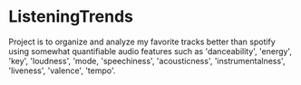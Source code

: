 # ListeningTrends

Project is to organize and analyze my favorite tracks better than spotify using somewhat quantifiable audio features such as 'danceability',
   'energy',
   'key',
   'loudness',
   'mode,
   'speechiness',
   'acousticness',
   'instrumentalness',
   'liveness',
   'valence',
   'tempo'.
   
